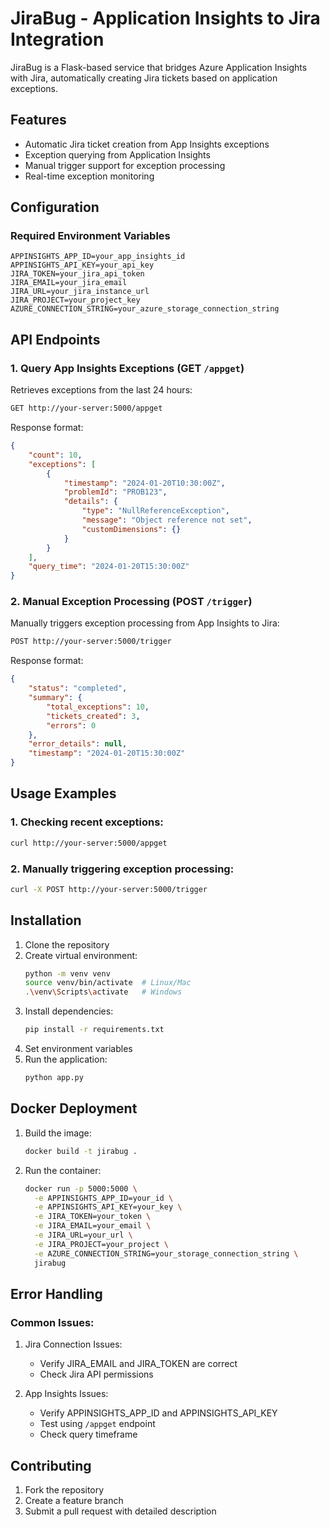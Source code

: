 # JiraBug - Application Insights to Jira Integration

JiraBug is a Flask-based service that bridges Azure Application Insights with Jira, automatically creating Jira tickets based on application exceptions.

## Features

- Automatic Jira ticket creation from App Insights exceptions
- Exception querying from Application Insights
- Manual trigger support for exception processing
- Real-time exception monitoring

## Configuration

### Required Environment Variables

```env
APPINSIGHTS_APP_ID=your_app_insights_id
APPINSIGHTS_API_KEY=your_api_key
JIRA_TOKEN=your_jira_api_token
JIRA_EMAIL=your_jira_email
JIRA_URL=your_jira_instance_url
JIRA_PROJECT=your_project_key
AZURE_CONNECTION_STRING=your_azure_storage_connection_string
```

## API Endpoints

### 1. Query App Insights Exceptions (GET `/appget`)

Retrieves exceptions from the last 24 hours:

```bash
GET http://your-server:5000/appget
```

Response format:
```json
{
    "count": 10,
    "exceptions": [
        {
            "timestamp": "2024-01-20T10:30:00Z",
            "problemId": "PROB123",
            "details": {
                "type": "NullReferenceException",
                "message": "Object reference not set",
                "customDimensions": {}
            }
        }
    ],
    "query_time": "2024-01-20T15:30:00Z"
}
```

### 2. Manual Exception Processing (POST `/trigger`)

Manually triggers exception processing from App Insights to Jira:

```bash
POST http://your-server:5000/trigger
```

Response format:
```json
{
    "status": "completed",
    "summary": {
        "total_exceptions": 10,
        "tickets_created": 3,
        "errors": 0
    },
    "error_details": null,
    "timestamp": "2024-01-20T15:30:00Z"
}
```

## Usage Examples

### 1. Checking recent exceptions:
```bash
curl http://your-server:5000/appget
```

### 2. Manually triggering exception processing:
```bash
curl -X POST http://your-server:5000/trigger
```

## Installation

1. Clone the repository
2. Create virtual environment:
   ```bash
   python -m venv venv
   source venv/bin/activate  # Linux/Mac
   .\venv\Scripts\activate   # Windows
   ```
3. Install dependencies:
   ```bash
   pip install -r requirements.txt
   ```
4. Set environment variables
5. Run the application:
   ```bash
   python app.py
   ```

## Docker Deployment

1. Build the image:
   ```bash
   docker build -t jirabug .
   ```

2. Run the container:
   ```bash
   docker run -p 5000:5000 \
     -e APPINSIGHTS_APP_ID=your_id \
     -e APPINSIGHTS_API_KEY=your_key \
     -e JIRA_TOKEN=your_token \
     -e JIRA_EMAIL=your_email \
     -e JIRA_URL=your_url \
     -e JIRA_PROJECT=your_project \
     -e AZURE_CONNECTION_STRING=your_storage_connection_string \
     jirabug
   ```

## Error Handling

### Common Issues:

1. Jira Connection Issues:
   - Verify JIRA_EMAIL and JIRA_TOKEN are correct
   - Check Jira API permissions

2. App Insights Issues:
   - Verify APPINSIGHTS_APP_ID and APPINSIGHTS_API_KEY
   - Test using `/appget` endpoint
   - Check query timeframe

## Contributing

1. Fork the repository
2. Create a feature branch
3. Submit a pull request with detailed description
